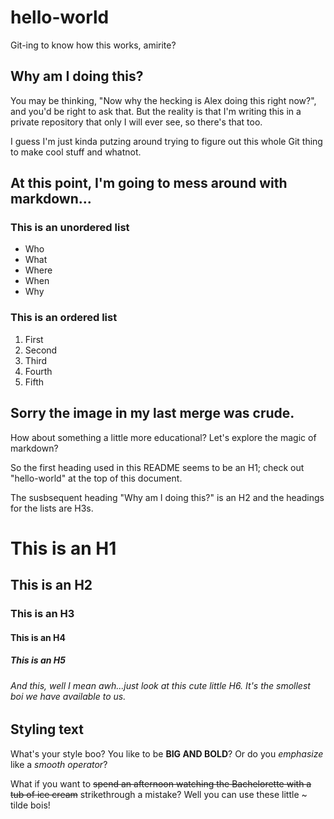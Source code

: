 # hello-world
Git-ing to know how this works, amirite?

## Why am I doing this?
You may be thinking, "Now why the hecking is Alex doing this right now?", and you'd be right to ask that.
But the reality is that I'm writing this in a private repository that only I will ever see, so there's that too.

I guess I'm just kinda putzing around trying to figure out this whole Git thing to make cool stuff and whatnot.

## At this point, I'm going to mess around with markdown...

### This is an unordered list
- Who
- What
- Where
- When
- Why

### This is an ordered list
1. First
2. Second
3. Third
4. Fourth
5. Fifth

## Sorry the image in my last merge was crude.
How about something a little more educational? Let's explore the magic of markdown?

So the first heading used in this README seems to be an H1; check out "hello-world" at the top of this document.

The susbsequent heading "Why am I doing this?" is an H2 and the headings for the lists are H3s.

# This is an H1
## This is an H2
### This is an H3
#### This is an H4
##### This is an H5
###### And this, well I mean awh...just look at this cute little H6. It's the smollest boi we have available to us.

## Styling text

What's your style boo? You like to be **BIG AND BOLD**? Or do you *emphasize* like a *smooth operator*?

What if you want to ~~spend an afternoon watching the Bachelorette with a tub of ice cream~~ strikethrough a mistake? Well you can use these little ~ tilde bois!

